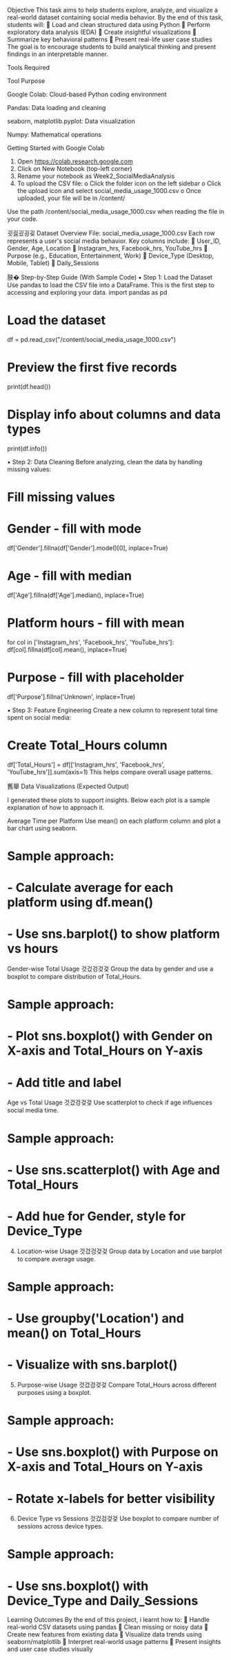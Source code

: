 Objective
This task aims to help students explore, analyze, and visualize a real-world dataset containing
social media behavior. By the end of this task, students will:
 Load and clean structured data using Python
 Perform exploratory data analysis (EDA)
 Create insightful visualizations
 Summarize key behavioral patterns
 Present real-life user case studies
The goal is to encourage students to build analytical thinking and present findings in an
interpretable manner.


Tools Required

Tool Purpose

Google Colab: Cloud-based Python coding environment

Pandas: Data loading and cleaning

seaborn, matplotlib.pyplot: Data visualization

Numpy: Mathematical operations

Getting Started with Google Colab

1. Open https://colab.research.google.com
2. Click on New Notebook (top-left corner)
3. Rename your notebook as Week2_SocialMediaAnalysis
4. To upload the CSV file:
o Click the folder icon on the left sidebar
o Click the upload icon and select social_media_usage_1000.csv
o Once uploaded, your file will be in /content/

Use the path /content/social_media_usage_1000.csv when reading the file in your code.

굇굃굈굉굊 Dataset Overview
File: social_media_usage_1000.csv
Each row represents a user's social media behavior. Key columns include:
 User_ID, Gender, Age, Location
 Instagram_hrs, Facebook_hrs, YouTube_hrs
 Purpose (e.g., Education, Entertainment, Work)
 Device_Type (Desktop, Mobile, Tablet)
 Daily_Sessions

脥� Step-by-Step Guide (With Sample Code)
▪ Step 1: Load the Dataset
Use pandas to load the CSV file into a DataFrame. This is the first step to accessing and
exploring your data.
import pandas as pd

# Load the dataset
df = pd.read_csv("/content/social_media_usage_1000.csv")
# Preview the first five records

print(df.head())
# Display info about columns and data types
print(df.info())

▪ Step 2: Data Cleaning
Before analyzing, clean the data by handling missing values:
# Fill missing values
# Gender - fill with mode
df['Gender'].fillna(df['Gender'].mode()[0], inplace=True)

# Age - fill with median
df['Age'].fillna(df['Age'].median(), inplace=True)

# Platform hours - fill with mean
for col in ['Instagram_hrs', 'Facebook_hrs', 'YouTube_hrs']:
df[col].fillna(df[col].mean(), inplace=True)

# Purpose - fill with placeholder
df['Purpose'].fillna('Unknown', inplace=True)

▪ Step 3: Feature Engineering
Create a new column to represent total time spent on social media:
# Create Total_Hours column
df['Total_Hours'] = df[['Instagram_hrs', 'Facebook_hrs', 'YouTube_hrs']].sum(axis=1)
This helps compare overall usage patterns.

舊舉 Data Visualizations (Expected Output)

I generated these plots to support insights. Below each plot is a sample
explanation of how to approach it.

Average Time per Platform
Use mean() on each platform column and plot a bar chart using seaborn.
# Sample approach:
# - Calculate average for each platform using df.mean()
# - Use sns.barplot() to show platform vs hours

Gender-wise Total Usage
것겄겅겆겇 Group the data by gender and use a boxplot to compare distribution of Total_Hours.
# Sample approach:
# - Plot sns.boxplot() with Gender on X-axis and Total_Hours on Y-axis
# - Add title and label

Age vs Total Usage
것겄겅겆겇 Use scatterplot to check if age influences social media time.
# Sample approach:
# - Use sns.scatterplot() with Age and Total_Hours
# - Add hue for Gender, style for Device_Type


4. Location-wise Usage
것겄겅겆겇 Group data by Location and use barplot to compare average usage.
# Sample approach:
# - Use groupby('Location') and mean() on Total_Hours
# - Visualize with sns.barplot()

5. Purpose-wise Usage
것겄겅겆겇 Compare Total_Hours across different purposes using a boxplot.
# Sample approach:
# - Use sns.boxplot() with Purpose on X-axis and Total_Hours on Y-axis
# - Rotate x-labels for better visibility
6. Device Type vs Sessions
것겄겅겆겇 Use boxplot to compare number of sessions across device types.
# Sample approach:
# - Use sns.boxplot() with Device_Type and Daily_Sessions







Learning Outcomes
By the end of this project, i learnt how to:
 Handle real-world CSV datasets using pandas
 Clean missing or noisy data
 Create new features from existing data
 Visualize data trends using seaborn/matplotlib
 Interpret real-world usage patterns
 Present insights and user case studies visually


